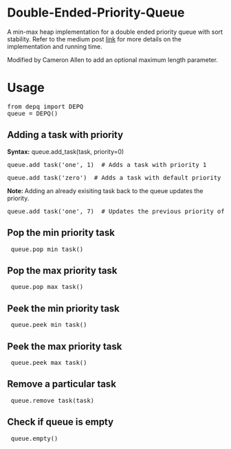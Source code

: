 # Double-Ended-Priority-Queue
A min-max heap implementation for a double ended priority queue with sort stability.
Refer to the medium post [link](https://medium.com/@kiranbaktha2002/min-max-heaps-for-double-ended-priority-queue-b8a6b93997fb) for more details on the implementation and running time.

Modified by Cameron Allen to add an optional maximum length parameter. 

# Usage
<pre>
from depq import DEPQ
queue = DEPQ()
</pre>

## Adding a task with priority
<b>Syntax:</b> queue.add_task(task, priority=0)

<pre>queue.add_task('one', 1)  # Adds a task with priority 1</pre>
<pre>queue.add_task('zero')  # Adds a task with default priority of 0</pre>

<b>Note: </b> Adding an already exisiting task back to the queue updates the priority. <br>
<pre>queue.add_task('one', 7)  # Updates the previous priority of 1 with 7</pre>

## Pop the min priority task
<pre> queue.pop_min_task() </pre>

## Pop the max priority task
<pre> queue.pop_max_task() </pre>

## Peek the min priority task
<pre> queue.peek_min_task() </pre>

## Peek the max priority task
<pre> queue.peek_max_task() </pre>

## Remove a particular task
<pre> queue.remove_task(task) </pre>

## Check if queue is empty

<pre> queue.empty() </pre>
